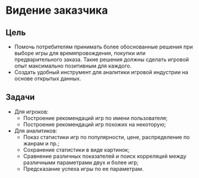 # Видение заказчика
## Цель
- Помочь потребителям принимать более обоснованные решения при выборе игры для времяпровождения, покупки или предварительного заказа. Такие решения должны сделать игровой опыт максимально позитивным для каждого.
- Создать удобный инструмент для аналитики игровой индустрии на основе открытых данных.

## Задачи
- Для игроков:
    - Построение рекомендаций игр по имени пользователя;
    - Построение рекомендаций игр похожих на некоторую;
- Для аналитиков:
    - Показ статистики игр по популярности, цене, распределение по жанрам и пр.;
    - Сохранение статистики в виде картинок;
    - Сравнение различных показателей и поиск корреляций между различными параметрами двух и более игр;
    - Предсказание успеха игры по ее параметрам.

